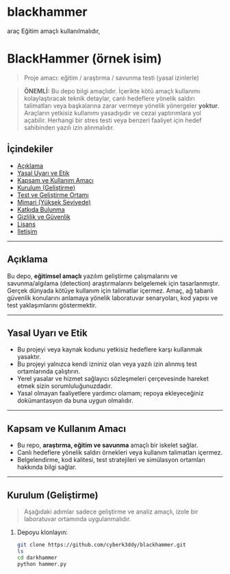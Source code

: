 # blackhammer
araç Eğitim amaçlı kullanılmalıdır, 

# BlackHammer (örnek isim)

> Proje amacı: eğitim / araştırma / savunma testi (yasal izinlerle)

> **ÖNEMLİ:** Bu depo bilgi amaçlıdır. İçerikte kötü amaçlı kullanımı kolaylaştıracak teknik detaylar, canlı hedeflere yönelik saldırı talimatları veya başkalarına zarar vermeye yönelik yönergeler **yoktur**. Araçların yetkisiz kullanımı yasadışıdır ve cezai yaptırımlara yol açabilir. Herhangi bir stres testi veya benzeri faaliyet için hedef sahibinden yazılı izin alınmalıdır.

## İçindekiler
- [Açıklama](#açıklama)
- [Yasal Uyarı ve Etik](#yasal-uyarı-ve-etik)
- [Kapsam ve Kullanım Amacı](#kapsam-ve-kullanım-amacı)
- [Kurulum (Geliştirme)](#kurulum-geliştirme)
- [Test ve Geliştirme Ortamı](#test-ve-geliştirme-ortamı)
- [Mimari (Yüksek Seviyede)](#mimari-yüksek-seviyede)
- [Katkıda Bulunma](#katkıda-bulunma)
- [Gizlilik ve Güvenlik](#gizlilik-ve-güvenlik)
- [Lisans](#lisans)
- [İletişim](#iletişim)

---

## Açıklama
Bu depo, **eğitimsel amaçlı** yazılım geliştirme çalışmalarını ve savunma/algılama (detection) araştırmalarını belgelemek için tasarlanmıştır. Gerçek dünyada kötüye kullanım için talimatlar içermez. Amaç, ağ tabanlı güvenlik konularını anlamaya yönelik laboratuvar senaryoları, kod yapısı ve test yaklaşımlarını göstermektir.

---

## Yasal Uyarı ve Etik
- Bu projeyi veya kaynak kodunu yetkisiz hedeflere karşı kullanmak yasaktır.
- Bu projeyi yalnızca kendi izniniz olan veya yazılı izin alınmış test ortamlarında çalıştırın.
- Yerel yasalar ve hizmet sağlayıcı sözleşmeleri çerçevesinde hareket etmek sizin sorumluluğunuzdadır.
- Yasal olmayan faaliyetlere yardımcı olamam; repoya ekleyeceğiniz dokümantasyon da buna uygun olmalıdır.

---

## Kapsam ve Kullanım Amacı
- Bu repo, **araştırma, eğitim ve savunma** amaçlı bir iskelet sağlar.
- Canlı hedeflere yönelik saldırı örnekleri veya kullanım talimatları içermez.
- Belgelendirme, kod kalitesi, test stratejileri ve simülasyon ortamları hakkında bilgi sağlar.

---

## Kurulum (Geliştirme)
> Aşağıdaki adımlar sadece geliştirme ve analiz amaçlı, izole bir laboratuvar ortamında uygulanmalıdır.

1. Depoyu klonlayın:
   ```bash
   git clone https://github.com/cyberk3ddy/blackhammer.git
   ls
   cd darkhammer
   python hammer.py
